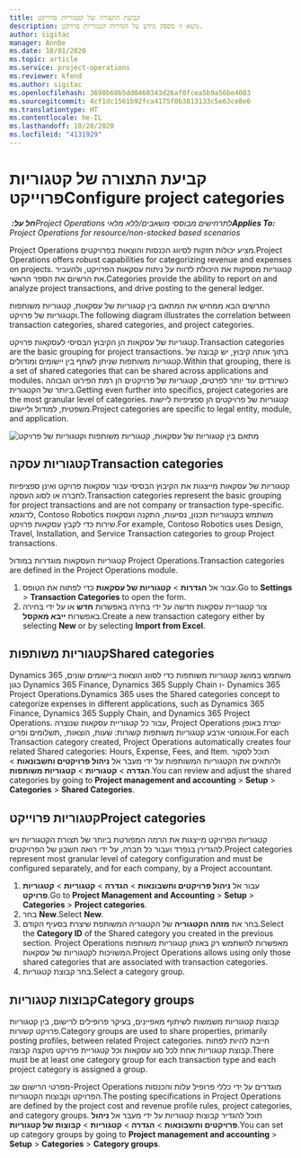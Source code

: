 ```yaml
---
title: קביעת התצורה של קטגוריות פרוייקט
description: נושא זו מספק מידע על הגדרות קטגוריות פרויקט.
author: sigitac
manager: Annbe
ms.date: 10/01/2020
ms.topic: article
ms.service: project-operations
ms.reviewer: kfend
ms.author: sigitac
ms.openlocfilehash: 3698b68b5dd0460343d26af0fcea5b9a56be4083
ms.sourcegitcommit: 4cf1dc1561b92fca4175f0b3813133c5e63ce8e6
ms.translationtype: HT
ms.contentlocale: he-IL
ms.lasthandoff: 10/28/2020
ms.locfileid: "4131929"
---
```

# <a name="configure-project-categories"></a><span data-ttu-id="97841-103">קביעת התצורה של קטגוריות פרוייקט</span><span class="sxs-lookup"><span data-stu-id="97841-103">Configure project categories</span></span>

<span data-ttu-id="97841-104">_**חל על:** ‏Project Operations לתרחישים מבוססי משאבים/ללא מלאי_</span><span class="sxs-lookup"><span data-stu-id="97841-104">_**Applies To:** Project Operations for resource/non-stocked based scenarios_</span></span>

<span data-ttu-id="97841-105">Project Operations מציע יכולות חזקות לסיווג הכנסות והוצאות בפרויקטים.</span><span class="sxs-lookup"><span data-stu-id="97841-105">Project Operations offers robust capabilities for categorizing revenue and expenses on projects.</span></span> <span data-ttu-id="97841-106">קטגוריות מספקות את היכולת לדווח על ניתוח עסקאות הפרויקט, ולהעביר את הרשיום את הספר הראשי.</span><span class="sxs-lookup"><span data-stu-id="97841-106">Categories provide the ability to report on and analyze project transactions, and drive posting to the general ledger.</span></span>

<span data-ttu-id="97841-107">התרשים הבא ממחיש את המתאם בין קטגוריות של עסקאות, קטגוריות משותפות וקטגוריות של פרויקט.</span><span class="sxs-lookup"><span data-stu-id="97841-107">The following diagram illustrates the correlation between transaction categories, shared categories, and project categories.</span></span> 

<span data-ttu-id="97841-108">קטגוריות של עסקאות הן הקיבוץ הבסיסי לעסקאות פרויקט.</span><span class="sxs-lookup"><span data-stu-id="97841-108">Transaction categories are the basic grouping for project transactions.</span></span> <span data-ttu-id="97841-109">בתוך אותה קיבוץ, יש קבוצה של קטגוריות משותפות שניתן לשתף בין יישומים ומודולים.</span><span class="sxs-lookup"><span data-stu-id="97841-109">Within that grouping, there is a set of shared categories that can be shared across applications and modules.</span></span> <span data-ttu-id="97841-110">כשיורדים עוד יותר לפרטים, קטגוריות של פרויקטים הן רמת הפירוט הגבוהה ביותר של הקטגורית.</span><span class="sxs-lookup"><span data-stu-id="97841-110">Getting even further into specifics, project categories are the most granular level of categories.</span></span> <span data-ttu-id="97841-111">קטגוריות של פרויקטים הן ספציפיות ליישות משפטית, למודול וליישום.</span><span class="sxs-lookup"><span data-stu-id="97841-111">Project categories are specific to legal entity, module, and application.</span></span>

![מתאם בין קטגוריות של עסקאות, קטגוריות משותפות וקטגוריות של פרויקט](media/project-categories.png)

## <a name="transaction-categories"></a><span data-ttu-id="97841-113">קטגוריות עסקה</span><span class="sxs-lookup"><span data-stu-id="97841-113">Transaction categories</span></span>

<span data-ttu-id="97841-114">קטגוריות של עסקאות מייצגות את הקיבוץ הבסיסי עבור עסקאות פרויקט ואינן ספציפיות לחברה או לסוג העסקה.</span><span class="sxs-lookup"><span data-stu-id="97841-114">Transaction categories represent the basic grouping for project transactions and are not company or transaction type-specific.</span></span> <span data-ttu-id="97841-115">לדוגמא, Contoso Robotics משתמש בקטגוריות תכנון, נסיעות, התקנה ועסקאות שירות כדי לקבץ עסקאות פרויקט.</span><span class="sxs-lookup"><span data-stu-id="97841-115">For example, Contoso Robotics uses Design, Travel, Installation, and Service Transaction categories to group Project transactions.</span></span>

<span data-ttu-id="97841-116">קטגוריות העסקאות מוגדרות במודול Project Operations.</span><span class="sxs-lookup"><span data-stu-id="97841-116">Transaction categories are defined in the Project Operations module.</span></span> 
1. <span data-ttu-id="97841-117">עבור אל **הגדרות** \> **קטגוריות של עסקאות** כדי לפתוח את הטופס.</span><span class="sxs-lookup"><span data-stu-id="97841-117">Go to **Settings** \> **Transaction Categories** to open the form.</span></span> 
2. <span data-ttu-id="97841-118">צור קטגוריית עסקאות חדשה על ידי בחירה באפשרות **חדש** או על ידי בחירה באפשרות **ייבא מאקסל**.</span><span class="sxs-lookup"><span data-stu-id="97841-118">Create a new transaction category either by selecting **New** or by selecting **Import from Excel**.</span></span>

## <a name="shared-categories"></a><span data-ttu-id="97841-119">קטגוריות משותפות</span><span class="sxs-lookup"><span data-stu-id="97841-119">Shared categories</span></span>

<span data-ttu-id="97841-120">Dynamics 365 משתמש במושג קטגוריות משותפות כדי לסווג הוצאות ביישומים שונים, כגון Dynamics 365 Finance, Dynamics 365 Supply Chain ו- Dynamics 365 Project Operations.</span><span class="sxs-lookup"><span data-stu-id="97841-120">Dynamics 365 uses the Shared categories concept to categorize expenses in different applications, such as Dynamics 365 Finance, Dynamics 365 Supply Chain, and Dynamics 365 Project Operations.</span></span> <span data-ttu-id="97841-121">עבור כל קטגוריית עסקאות שנוצרה, Project Operations יוצרת באופן אוטומטי ארבע קטגוריות משותפות קשורות: שעות, הוצאות, ,תשלומים ופריט.</span><span class="sxs-lookup"><span data-stu-id="97841-121">For each Transaction category created, Project Operations automatically creates four related Shared categories: Hours, Expense, Fees, and Item.</span></span> <span data-ttu-id="97841-122">תוכל לסקור ולהתאים את הקטגוריות המשותפות על ידי מעבר אל **ניהול פרויקטים וחשבונאות** \> **הגדרה** \> **קטגוריות** \> **קטגוריות משותפות**.</span><span class="sxs-lookup"><span data-stu-id="97841-122">You can review and adjust the shared categories by going to **Project management and accounting** \> **Setup** \> **Categories** \> **Shared Categories**.</span></span>

## <a name="project-categories"></a><span data-ttu-id="97841-123">קטגוריות פרוייקט</span><span class="sxs-lookup"><span data-stu-id="97841-123">Project categories</span></span>

<span data-ttu-id="97841-124">קטגוריות הפרויקט מייצגות את הרמה המפורטת ביותר של תצורת הקטגוריות ויש להגדירן בנפרד ועבור כל חברה, על ידי רואה חשבון של הפרויקטים.</span><span class="sxs-lookup"><span data-stu-id="97841-124">Project categories represent most granular level of category configuration and must be configured separately, and for each company, by a Project accountant.</span></span>

1. <span data-ttu-id="97841-125">עבור אל **ניהול פרויקטים וחשבונאות** \> **הגדרה** \> **קטגוריות** \> **קטגוריות פרויקט**.</span><span class="sxs-lookup"><span data-stu-id="97841-125">Go to **Project Management and Accounting** \> **Setup** \> **Categories** \> **Project categories**.</span></span>
2. <span data-ttu-id="97841-126">בחר **New**.</span><span class="sxs-lookup"><span data-stu-id="97841-126">Select **New**.</span></span>
3. <span data-ttu-id="97841-127">בחר את **מזהה הקטגוריה** של הקטגוריה המשותפת שיצרת בסעיף הקודם.</span><span class="sxs-lookup"><span data-stu-id="97841-127">Select the **Category ID** of the Shared category you created in the previous section.</span></span> <span data-ttu-id="97841-128">Project Operations מאפשרות להשתמש רק באותן קטגוריות משותפות המשויכות לקטגוריות של עסקאות.</span><span class="sxs-lookup"><span data-stu-id="97841-128">Project Operations allows using only those shared categories that are associated with transaction categories.</span></span>
4. <span data-ttu-id="97841-129">בחר קבוצת קטגוריות.</span><span class="sxs-lookup"><span data-stu-id="97841-129">Select a category group.</span></span>

## <a name="category-groups"></a><span data-ttu-id="97841-130">קבוצות קטגוריות</span><span class="sxs-lookup"><span data-stu-id="97841-130">Category groups</span></span>

<span data-ttu-id="97841-131">קבוצות קטגוריות משמשות לשיתוף מאפיינים, בעיקר פרופילים לרישום, בין קטגוריות פרויקט קשורות.</span><span class="sxs-lookup"><span data-stu-id="97841-131">Category groups are used to share properties, primarily posting profiles, between related Project categories.</span></span> <span data-ttu-id="97841-132">חייבת להיות לפחות קבוצת קטגוריות אחת לכל סוג עסקאות וכל קטגוריית פרויקט מוקצה קבוצה.</span><span class="sxs-lookup"><span data-stu-id="97841-132">There must be at least one category group for each transaction type and each project category is assigned a group.</span></span>

<span data-ttu-id="97841-133">מפרטי הרישום שב-Project Operations מוגדרים על ידי כללי פרופיל עלות והכנסות הפרויקט וקבוצות הקטגוריות.</span><span class="sxs-lookup"><span data-stu-id="97841-133">The posting specifications in Project Operations are defined by the project cost and revenue profile rules, project categories, and category groups.</span></span> <span data-ttu-id="97841-134">תוכל להגדיר קבוצות קטגוריות על ידי מעבר אל **ניהול פרויקטים וחשבונאות** \> **הגדרה** \> **קטגוריות** \> **קבוצות של קטגוריות**.</span><span class="sxs-lookup"><span data-stu-id="97841-134">You can set up category groups by going to **Project management and accounting** \> **Setup** \> **Categories** \> **Category groups**.</span></span>
